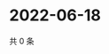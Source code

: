# 2022-06-18

共 0 条

<!-- BEGIN WEIBO -->
<!-- 最后更新时间 Sat Jun 18 2022 16:01:15 GMT+0800 (China Standard Time) -->

<!-- END WEIBO -->
